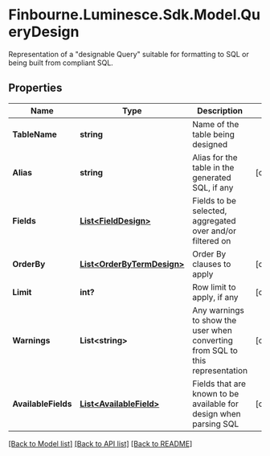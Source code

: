# Finbourne.Luminesce.Sdk.Model.QueryDesign
Representation of a \"designable Query\" suitable for formatting to SQL or being built from compliant SQL.

## Properties

Name | Type | Description | Notes
------------ | ------------- | ------------- | -------------
**TableName** | **string** | Name of the table being designed | 
**Alias** | **string** | Alias for the table in the generated SQL, if any | [optional] 
**Fields** | [**List&lt;FieldDesign&gt;**](FieldDesign.md) | Fields to be selected, aggregated over and/or filtered on | 
**OrderBy** | [**List&lt;OrderByTermDesign&gt;**](OrderByTermDesign.md) | Order By clauses to apply | [optional] 
**Limit** | **int?** | Row limit to apply, if any | [optional] 
**Warnings** | **List&lt;string&gt;** | Any warnings to show the user when converting from SQL to this representation | [optional] 
**AvailableFields** | [**List&lt;AvailableField&gt;**](AvailableField.md) | Fields that are known to be available for design when parsing SQL | [optional] 

[[Back to Model list]](../README.md#documentation-for-models) [[Back to API list]](../README.md#documentation-for-api-endpoints) [[Back to README]](../README.md)

